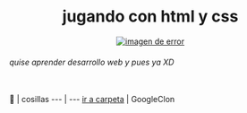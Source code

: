 <div align="center" >
<h1> jugando con html y css </h1>
  <a href= #><img src= https://media.giphy.com/media/3osxY9kuM2NGUfvThe/giphy.gif alt="imagen de error"></a></div>
     
###### quise aprender desarrollo web y pues ya XD  
   
📁 | cosillas 
  --- | --- 
  [ir a carpeta](https://github.com/NekoShooter/jugandoAserFront-end/tree/master/googleClon) | GoogleClon
